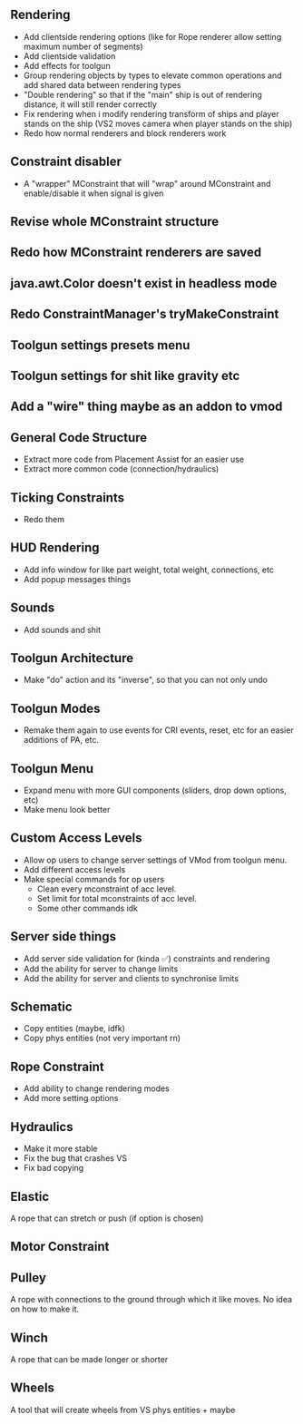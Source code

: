## Rendering
* Add clientside rendering options (like for Rope renderer allow setting maximum number of segments)
* Add clientside validation 
* Add effects for toolgun
* Group rendering objects by types to elevate common operations and add shared data between rendering types
* "Double rendering" so that if the "main" ship is out of rendering distance, it will still render correctly
* Fix rendering when i modify rendering transform of ships and player stands on the ship (VS2 moves camera when player stands on the ship) 
* Redo how normal renderers and block renderers work

## Constraint disabler
* A "wrapper" MConstraint that will "wrap" around MConstraint and enable/disable it when signal is given

## Revise whole MConstraint structure
## Redo how MConstraint renderers are saved

## java.awt.Color doesn't exist in headless mode

## Redo ConstraintManager's tryMakeConstraint

## Toolgun settings presets menu

## Toolgun settings for shit like gravity etc

## Add a "wire" thing maybe as an addon to vmod

## General Code Structure
* Extract more code from Placement Assist for an easier use
* Extract more common code (connection/hydraulics)

## Ticking Constraints
* Redo them

## HUD Rendering
* Add info window for like part weight, total weight, connections, etc
* Add popup messages things

## Sounds
* Add sounds and shit

## Toolgun Architecture 
* Make "do" action and its "inverse", so that you can not only undo 

## Toolgun Modes
* Remake them again to use events for CRI events, reset, etc for an easier additions of PA, etc.

## Toolgun Menu
* Expand menu with more GUI components (sliders, drop down options, etc)
* Make menu look better

## Custom Access Levels
* Allow op users to change server settings of VMod from toolgun menu.
* Add different access levels
* Make special commands for op users
    * Clean every mconstraint of acc level.
    * Set limit for total mconstraints of acc level.
    * Some other commands idk

## Server side things
* Add server side validation for (kinda ✅) constraints and rendering
* Add the ability for server to change limits
* Add the ability for server and clients to synchronise limits

## Schematic
* Copy entities (maybe, idfk)
* Copy phys entities (not very important rn)

## Rope Constraint
* Add ability to change rendering modes
* Add more setting options

## Hydraulics
* Make it more stable
* Fix the bug that crashes VS
* Fix bad copying

## Elastic
A rope that can stretch or push (if option is chosen)

## Motor Constraint

## Pulley
A rope with connections to the ground through which it like moves. No idea on how to make it.

## Winch
A rope that can be made longer or shorter

## Wheels
A tool that will create wheels from VS phys entities + maybe 